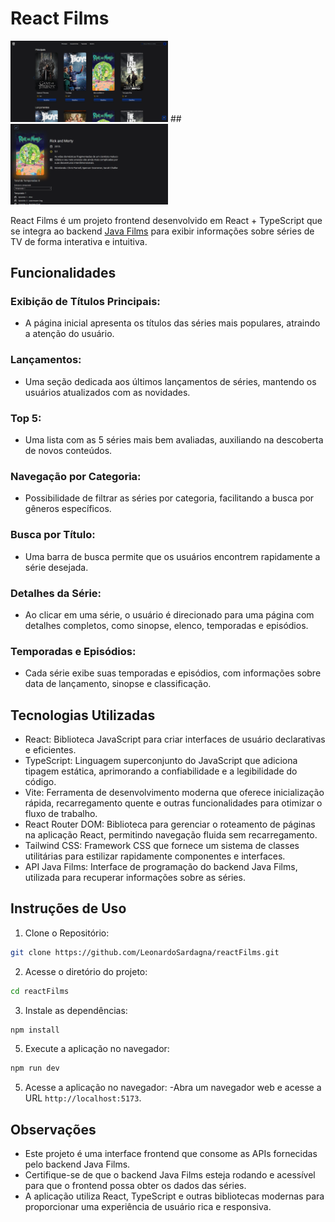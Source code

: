 # React Films

<img src="public/captura1.png" alt="Captura de tela página principal" width="50%">
##
<img src="public/captura2.png" alt="Captura de tela detalhes da série" width="50%">

React Films é um projeto frontend desenvolvido em React + TypeScript que se integra ao backend [Java Films](https://github.com/topics/movies?l=java) para exibir informações sobre séries de TV de forma interativa e intuitiva.

## Funcionalidades

### Exibição de Títulos Principais:
- A página inicial apresenta os títulos das séries mais populares, atraindo a atenção do usuário.
### Lançamentos:
- Uma seção dedicada aos últimos lançamentos de séries, mantendo os usuários atualizados com as novidades.
### Top 5:
- Uma lista com as 5 séries mais bem avaliadas, auxiliando na descoberta de novos conteúdos.
### Navegação por Categoria:
- Possibilidade de filtrar as séries por categoria, facilitando a busca por gêneros específicos.
### Busca por Título:
- Uma barra de busca permite que os usuários encontrem rapidamente a série desejada.
### Detalhes da Série:
- Ao clicar em uma série, o usuário é direcionado para uma página com detalhes completos, como sinopse, elenco, temporadas e episódios.
### Temporadas e Episódios:
- Cada série exibe suas temporadas e episódios, com informações sobre data de lançamento, sinopse e classificação.

## Tecnologias Utilizadas

- React: Biblioteca JavaScript para criar interfaces de usuário declarativas e eficientes.
- TypeScript: Linguagem superconjunto do JavaScript que adiciona tipagem estática, aprimorando a confiabilidade e a legibilidade do código.
- Vite: Ferramenta de desenvolvimento moderna que oferece inicialização rápida, recarregamento quente e outras funcionalidades para otimizar o fluxo de trabalho.
- React Router DOM: Biblioteca para gerenciar o roteamento de páginas na aplicação React, permitindo navegação fluida sem recarregamento.
- Tailwind CSS: Framework CSS que fornece um sistema de classes utilitárias para estilizar rapidamente componentes e interfaces.
- API Java Films: Interface de programação do backend Java Films, utilizada para recuperar informações sobre as séries.

## Instruções de Uso

1. Clone o Repositório:
```bash
git clone https://github.com/LeonardoSardagna/reactFilms.git
```
2. Acesse o diretório do projeto:
```bash
cd reactFilms
```
3. Instale as dependências:
```bash
npm install
```
5. Execute a aplicação no navegador:
```bash
npm run dev
```
5. Acesse a aplicação no navegador:
-Abra um navegador web e acesse a URL `http://localhost:5173`.

## Observações
- Este projeto é uma interface frontend que consome as APIs fornecidas pelo backend Java Films.
- Certifique-se de que o backend Java Films esteja rodando e acessível para que o frontend possa obter os dados das séries.
- A aplicação utiliza React, TypeScript e outras bibliotecas modernas para proporcionar uma experiência de usuário rica e responsiva.
